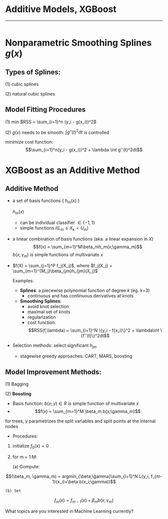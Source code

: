 
# Additive Models, XGBoost
---


```R

```

# Nonparametric Smoothing Splines **$g(x)$**

Types of Splines:
---
(1) cubic splines

(2) natural cubic splines

Model Fitting Procedures
---

(1) min $RSS = \sum_{i=1}^n (y_i - g(x_i))^2$

(2) $g(x)$ needs to be smooth: $\int g''(t)^2dt$ is controlled

minimize cost function: $$\sum_{i=1}^n(y_i - g(x_i))^2 + \lambda \int g''(t)^2dt$$




# XGBoost as an Additive Method

Additive Method
---
* a set of basis functions \{ $h_m(x)$ \}
    
    $h_m(x)$
    -  can be individual classifier $\in \{-1,1\}$
    - simple functions $I(L_m \leq X_k < U_m)$

* a linear combination of basis functions (aka. a linear expansion in $X$)
    $$f(x) = \sum_{m=1}^M\beta_mh_m(x;\gamma_m)$$ 
    $b(x;\gamma_m)$ is simple functions of multivariate $x$
    
* $f(X) = \sum_{j=1}^P f_j(X_j)$, where $f_j(X_j) = \sum_{m=1}^{M_j}\beta_{jm}h_{jm}(X_j)$

    Examples:
    - **Splines**: a piecewise polynomial function of degree $k$ (eg. k=3)
        + continuous and has continuous derivatives at knots
    - **Smoothing Splines**:
        + avoid knot selection
        + maximal set of knots
        + regularization
        + cost function:
        $$RSS(f,\lambda) = \sum_{i=1}^N \{y_i - f(x_i)\}^2 + \lambda\int \{f''(t)\}^2dt$$

* Selection methods: select significant $h_{jm}$
    - stagewise greedy approaches: CART, MARS, boosting


Model Improvement Methods:
---

(1) Bagging

(2) **Boosting**
* Basis function: $b(x;\gamma)\in R$ is simple function of multivariate $x$
* $$f(x) = \sum_{m=1}^M \beta_m b(x;\gamma_m)$$

for trees, $\gamma$ parametrizes the split variables and split points at the internal nodes

* Procedures:

1) initialize $f_0(x) = 0$
2) for m = 1:M:

    (a) Compute: 

$$(\beta_m, \gamma_m) = argmin_{\beta,\gamma}\sum_{i=1}^N L(y_i, f_{m-1}(x_i)+\beta b(x_i;\gamma))$$

    (b) Set 

$$f_m(x) = f_{m-1}(x) + \beta_m b(x;\gamma_m)$$



What topics are you interested in Machine Learning currently?
